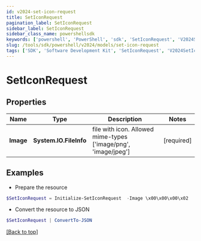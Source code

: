 ```yaml
---
id: v2024-set-icon-request
title: SetIconRequest
pagination_label: SetIconRequest
sidebar_label: SetIconRequest
sidebar_class_name: powershellsdk
keywords: ['powershell', 'PowerShell', 'sdk', 'SetIconRequest', 'V2024SetIconRequest'] 
slug: /tools/sdk/powershell/v2024/models/set-icon-request
tags: ['SDK', 'Software Development Kit', 'SetIconRequest', 'V2024SetIconRequest']
---
```



# SetIconRequest

## Properties

Name | Type | Description | Notes
------------ | ------------- | ------------- | -------------
**Image** | **System.IO.FileInfo** | file with icon. Allowed mime-types ['image/png', 'image/jpeg'] | [required]

## Examples

- Prepare the resource
```powershell
$SetIconRequest = Initialize-SetIconRequest  -Image \x00\x00\x00\x02
```

- Convert the resource to JSON
```powershell
$SetIconRequest | ConvertTo-JSON
```


[[Back to top]](#) 

